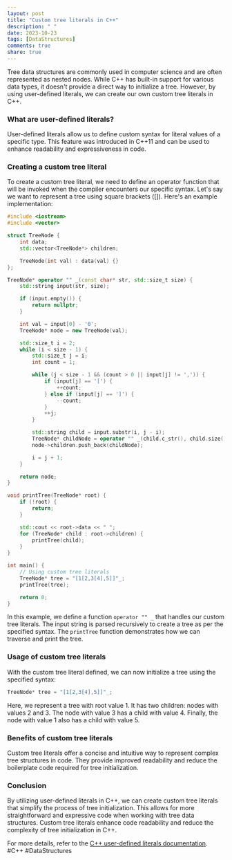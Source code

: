 ```yaml
---
layout: post
title: "Custom tree literals in C++"
description: " "
date: 2023-10-23
tags: [DataStructures]
comments: true
share: true
---
```


Tree data structures are commonly used in computer science and are often represented as nested nodes. While C++ has built-in support for various data types, it doesn't provide a direct way to initialize a tree. However, by using user-defined literals, we can create our own custom tree literals in C++.

### What are user-defined literals?

User-defined literals allow us to define custom syntax for literal values of a specific type. This feature was introduced in C++11 and can be used to enhance readability and expressiveness in code.

### Creating a custom tree literal

To create a custom tree literal, we need to define an operator function that will be invoked when the compiler encounters our specific syntax. Let's say we want to represent a tree using square brackets ([]). Here's an example implementation:

```cpp
#include <iostream>
#include <vector>

struct TreeNode {
    int data;
    std::vector<TreeNode*> children;

    TreeNode(int val) : data(val) {}
};

TreeNode* operator "" _(const char* str, std::size_t size) {
    std::string input(str, size);

    if (input.empty()) {
        return nullptr;
    }

    int val = input[0] - '0';
    TreeNode* node = new TreeNode(val);

    std::size_t i = 2;
    while (i < size - 1) {
        std::size_t j = i;
        int count = 1;

        while (j < size - 1 && (count > 0 || input[j] != ',')) {
            if (input[j] == '[') {
                ++count;
            } else if (input[j] == ']') {
                --count;
            }
            ++j;
        }

        std::string child = input.substr(i, j - i);
        TreeNode* childNode = operator "" _(child.c_str(), child.size());
        node->children.push_back(childNode);

        i = j + 1;
    }

    return node;
}

void printTree(TreeNode* root) {
    if (!root) {
        return;
    }

    std::cout << root->data << " ";
    for (TreeNode* child : root->children) {
        printTree(child);
    }
}

int main() {
    // Using custom tree literals
    TreeNode* tree = "[1[2,3[4],5]]"_;
    printTree(tree);

    return 0;
}
```

In this example, we define a function `operator "" _` that handles our custom tree literals. The input string is parsed recursively to create a tree as per the specified syntax. The `printTree` function demonstrates how we can traverse and print the tree.

### Usage of custom tree literals

With the custom tree literal defined, we can now initialize a tree using the specified syntax:

```cpp
TreeNode* tree = "[1[2,3[4],5]]"_;
```

Here, we represent a tree with root value 1. It has two children: nodes with values 2 and 3. The node with value 3 has a child with value 4. Finally, the node with value 1 also has a child with value 5.

### Benefits of custom tree literals

Custom tree literals offer a concise and intuitive way to represent complex tree structures in code. They provide improved readability and reduce the boilerplate code required for tree initialization.

### Conclusion

By utilizing user-defined literals in C++, we can create custom tree literals that simplify the process of tree initialization. This allows for more straightforward and expressive code when working with tree data structures. Custom tree literals enhance code readability and reduce the complexity of tree initialization in C++.

For more details, refer to the [C++ user-defined literals documentation](https://en.cppreference.com/w/cpp/language/user_literal). #C++ #DataStructures